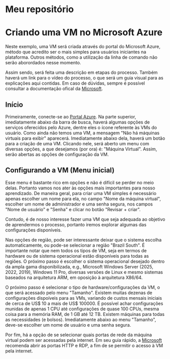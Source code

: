 # Meu repositório
# Criando uma VM no Microsoft Azure

Neste exemplo, uma VM será criada através do portal do Microsoft Azure, método que acredito ser o mais simples para usuários iniciantes na plataforma. Outros métodos, como a utilização da linha de comando não serão aborordados nesse momento.

Assim sendo, será feita uma descrição em etapas do processo. Também haverá um link para o vídeo do processo, o que será um guia visual para as explicações aqui contidas.
Em caso de dúvidas, sempre é possível consultar a documentação ofical da [Microsoft](https://learn.microsoft.com/pt-br/azure/virtual-machines/).

## Início

Primeiramente, conecte-se ao [Portal Azure](https://portal.azure.com/#home). Na parte superior, imediatamente abaixo da barra de busca, haverá algumas opções de serviços oferecidos pelo Azure, dentre eles o ícone referente às VMs do usuário.
Como ainda não temos uma VM, a mensagem "Não há máquinas virtuais para exibir" aparecerá. Imediatamente abaixo dela, haverá um botão para a criação de uma VM. Clicando nele, será aberto um menu com diversas opções, a que desejamos (por ora) é: "Máquina Virtual". Assim, serão abertas as opções de configuração da VM.

## Configurando a VM (Menu inicial)

Esse menu é bastante rico em opções e não é difícil se perder no meio delas. Portanto vamos nos ater às opções mais importantes para nosso aprendizado.
De maneira geral, para criar uma VM simples é necessário apenas escolher um nome para ela, no campo "Nome da máquina virtual", escolher um nome de administrador e uma senha segura, nos campos "Nome de usuário" e "Senha" e clicar no botão "Revisar + criar".

Contudo, é de nosso interesse fazer uma VM que seja adequada ao objetivo de aprendermos o processo, portanto iremos explorar algumas das configurações disponíveis.

Nas opções de região, pode ser interessante deixar que o sistema escolha automaticamente, ou pode-se selecionar a região "Brazil South". É importante notar que nem todos os tipos de VM, seja em termos de hardware ou de sistema operacional estão disponíveis para todas as regiões. O próximo passo é escolher o sistema operacional desejado dentro da ampla gama disponibilizada, e.g., Microsoft Windows Server (2025, 2022, 2019), Windows 11 Pro, diversas versões de Linux e mesmo sistemas baseados na arquitetura ARM, em oposição à arquitetura X86/64.

O próximo passo é selecionar o tipo de hardware/configurações da VM, o que será acessado pelo menu "Tamanho". Existem muitas dezenas de configurações dispoíveis para as VMs, variando de custos mensais iniciais de cerca de US$ 10 a mais de US$ 100000. É possível achar configurações munidas de apenas 1 CPU até configurações de quase 100 CPUs, mesma coisa para a memória RAM, de 1 GB até 12 TB. Existem máquinas para todas as necessidades (e bolsos). Imediatamente abaixo ao menu "Tamanho", deve-se escolher um nome de usuário e uma senha segura. 

Por fim, há a opção de se selecionar quais portas de rede da máquina virtual podem ser acessadas pela internet. Em seu guia rápido, a [Microsoft](https://learn.microsoft.com/pt-br/azure/virtual-machines/windows/quick-create-portal) recomenda abrir as portas HTTP e RDP, a fim de se permitir o acesso à VM pela internet.
